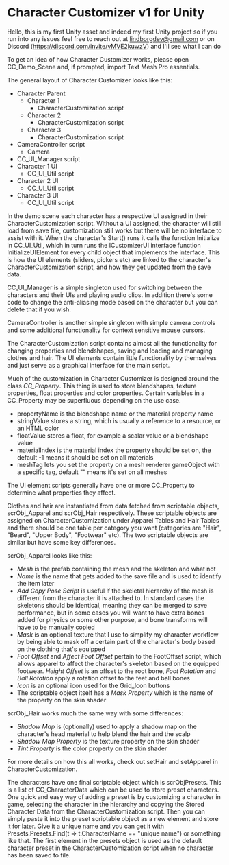 # Character Customizer v1 for Unity

Hello, this is my first Unity asset and indeed my first Unity project so if you run into any issues feel free to reach out at lindborgdev@gmail.com or on Discord (https://discord.com/invite/vMVE2kuwzV) and I'll see what I can do

To get an idea of how Character Customizer works, please open CC_Demo_Scene and, if prompted, import Text Mesh Pro essentials.

The general layout of Character Customizer looks like this:

- Character Parent
  - Character 1
    - CharacterCustomization script
  - Character 2
    - CharacterCustomization script
  - Character 3
    - CharacterCustomization script
- CameraController script
  - Camera
- CC_UI_Manager script
- Character 1 UI
  - CC_UI_Util script
- Character 2 UI
  - CC_UI_Util script
- Character 3 UI
  - CC_UI_Util script

In the demo scene each character has a respective UI assigned in their CharacterCustomization script. Without a UI assigned, the character will still load from save file, customization still works but there will be no interface to assist with it. When the character's Start() runs it calls the function Initialize in CC_UI_Util, which in turn runs the ICustomizerUI interface function InitializeUIElement for every child object that implements the interface. This is how the UI elements (sliders, pickers etc) are linked to the character's CharacterCustomization script, and how they get updated from the save data.

CC_UI_Manager is a simple singleton used for switching between the characters and their UIs and playing audio clips. In addition there's some code to change the anti-aliasing mode based on the character but you can delete that if you wish.

CameraController is another simple singleton with simple camera controls and some additional functionality for context sensitive mouse cursors.

The CharacterCustomization script contains almost all the functionality for changing properties and blendshapes, saving and loading and managing clothes and hair. The UI elements contain little functionality by themselves and just serve as a graphical interface for the main script.

Much of the customization in Character Customizer is designed around the class _CC_Property_. This thing is used to store blendshapes, texture properties, float properties and color properties. Certain variables in a CC_Property may be superfluous depending on the use case.

- propertyName is the blendshape name or the material property name
- stringValue stores a string, which is usually a reference to a resource, or an HTML color
- floatValue stores a float, for example a scalar value or a blendshape value
- materialIndex is the material index the property should be set on, the default -1 means it should be set on all materials
- meshTag lets you set the property on a mesh renderer gameObject with a specific tag, default "" means it's set on all meshes

The UI element scripts generally have one or more CC_Property to determine what properties they affect.

Clothes and hair are instantiated from data fetched from scriptable objects, scrObj_Apparel and scrObj_Hair respectively. These scriptable objects are assigned on CharacterCustomization under Apparel Tables and Hair Tables and there should be one table per category you want (categories are "Hair", "Beard", "Upper Body", "Footwear" etc). The two scriptable objects are similar but have some key differences.

scrObj_Apparel looks like this:

- _Mesh_ is the prefab containing the mesh and the skeleton and what not
- _Name_ is the name that gets added to the save file and is used to identify the item later
- _Add Copy Pose Script_ is useful if the skeletal hierarchy of the mesh is different from the character it is attached to. In standard cases the skeletons should be identical, meaning they can be merged to save performance, but in some cases you will want to have extra bones added for physics or some other purpose, and bone transforms will have to be manually copied
- _Mask_ is an optional texture that I use to simplify my character workflow by being able to mask off a certain part of the character's body based on the clothing that's equipped
- _Foot Offset_ and _Affect Foot Offset_ pertain to the FootOffset script, which allows apparel to affect the character's skeleton based on the equipped footwear. _Height Offset_ is an offset to the root bone, _Foot Rotation_ and _Ball Rotation_ apply a rotation offset to the feet and ball bones
- _Icon_ is an optional icon used for the Grid_Icon buttons
- The scriptable object itself has a _Mask Property_ which is the name of the property on the skin shader

scrObj_Hair works much the same way with some differences:

- _Shadow Map_ is (optionally) used to apply a shadow map on the character's head material to help blend the hair and the scalp
- _Shadow Map Property_ is the texture property on the skin shader
- _Tint Property_ is the color property on the skin shader

For more details on how this all works, check out setHair and setApparel in CharacterCustomization.

The characters have one final scriptable object which is scrObjPresets. This is a list of CC_CharacterData which can be used to store preset characters. One quick and easy way of adding a preset is by customizing a character in game, selecting the character in the hierarchy and copying the Stored Character Data from the CharacterCustomization script. Then you can simply paste it into the preset scriptable object as a new element and store it for later. Give it a unique name and you can get it with Presets.Presets.Find(t => t.CharacterName == "unique name") or something like that. The first element in the presets object is used as the default character preset in the CharacterCustomization script when no character has been saved to file.
